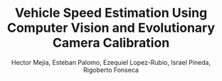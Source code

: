 ---
paperId: 2
author: Hector Mejia, Esteban Palomo, Ezequiel Lopez-Rubio, Israel Pineda, Rigoberto Fonseca
publicationauthor: Mejia, H. et al.
title: Vehicle Speed Estimation Using Computer Vision and Evolutionary Camera Calibration
pdf: --
poster: Poster_Hector_Mejia.pdf
alt: --
type: Poster
topic: FAT
link: --
conference: neurips
year: 2021
tags: neurips-2021
location: Virtual
---